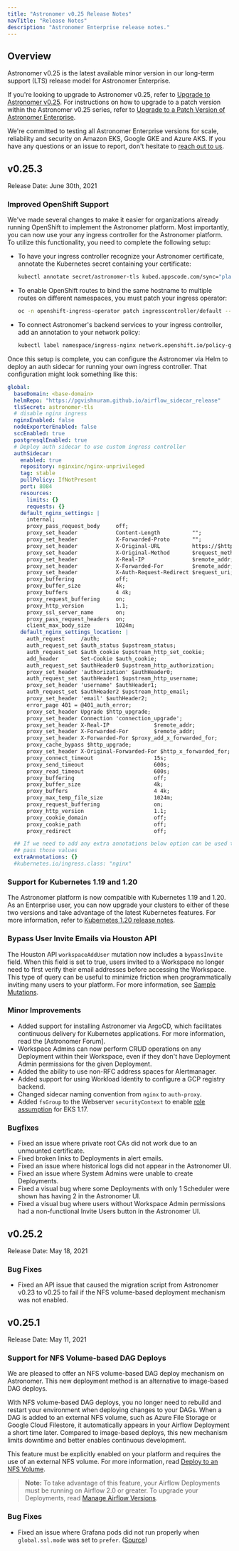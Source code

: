 ```yaml
---
title: "Astronomer v0.25 Release Notes"
navTitle: "Release Notes"
description: "Astronomer Enterprise release notes."
---
```


## Overview

Astronomer v0.25 is the latest available minor version in our long-term support (LTS) release model for Astronomer Enterprise.

If you're looking to upgrade to Astronomer v0.25, refer to [Upgrade to Astronomer v0.25](/docs/enterprise/v0.25/manage-astronomer/upgrade-to-0-25/). For instructions on how to upgrade to a patch version within the Astronomer v0.25 series, refer to [Upgrade to a Patch Version of Astronomer Enterprise](/docs/enterprise/v0.25/manage-astronomer/upgrade-astronomer-patch/).

We're committed to testing all Astronomer Enterprise versions for scale, reliability and security on Amazon EKS, Google GKE and Azure AKS. If you have any questions or an issue to report, don't hesitate to [reach out to us](https://support.astronomer.io).

## v0.25.3

Release Date: June 30th, 2021

### Improved OpenShift Support

We've made several changes to make it easier for organizations already running OpenShift to implement the Astronomer platform. Most importantly, you can now use your any ingress controller for the Astronomer platform. To utilize this functionality, you need to complete the following setup:

- To have your ingress controller recognize your Astronomer certificate, annotate the Kubernetes secret containing your certificate:

    ```sh
    kubectl annotate secret/astronomer-tls kubed.appscode.com/sync="platform-release=astronomer"
    ```

- To enable OpenShift routes to bind the same hostname to multiple routes on different namespaces, you must patch your ingress operator:

    ```sh
    oc -n openshift-ingress-operator patch ingresscontroller/default --patch '{"spec":{"routeAdmission":{"namespaceOwnership":"InterNamespaceAllowed"}}}' --type=merge
    ```

- To connect Astronomer's backend services to your ingress controller, add an annotation to your network policy:

    ```sh
    kubectl label namespace/ingress-nginx network.openshift.io/policy-group=ingress
    ```

Once this setup is complete, you can configure the Astronomer via Helm to deploy an auth sidecar for running your own ingress controller. That configuration might look something like this:

```yaml
global:
  baseDomain: <base-domain>
  helmRepo: "https://pgvishnuram.github.io/airflow_sidecar_release"
  tlsSecret: astronomer-tls
  # disable nginx ingress
  nginxEnabled: false
  nodeExporterEnabled: false
  sccEnabled: true
  postgresqlEnabled: true
  # Deploy auth sidecar to use custom ingress controller
  authSidecar:
    enabled: true
    repository: nginxinc/nginx-unprivileged
    tag: stable
    pullPolicy: IfNotPresent
    port: 8084
    resources:
      limits: {}
      requests: {}
    default_nginx_settings: |
      internal;
      proxy_pass_request_body     off;
      proxy_set_header            Content-Length          "";
      proxy_set_header            X-Forwarded-Proto       "";
      proxy_set_header            X-Original-URL          https://$http_host$request_uri;
      proxy_set_header            X-Original-Method       $request_method;
      proxy_set_header            X-Real-IP               $remote_addr;
      proxy_set_header            X-Forwarded-For         $remote_addr;
      proxy_set_header            X-Auth-Request-Redirect $request_uri;
      proxy_buffering             off;
      proxy_buffer_size           4k;
      proxy_buffers               4 4k;
      proxy_request_buffering     on;
      proxy_http_version          1.1;
      proxy_ssl_server_name       on;
      proxy_pass_request_headers  on;
      client_max_body_size        1024m;
    default_nginx_settings_location: |
      auth_request     /auth;
      auth_request_set $auth_status $upstream_status;
      auth_request_set $auth_cookie $upstream_http_set_cookie;
      add_header       Set-Cookie $auth_cookie;
      auth_request_set $authHeader0 $upstream_http_authorization;
      proxy_set_header 'authorization' $authHeader0;
      auth_request_set $authHeader1 $upstream_http_username;
      proxy_set_header 'username' $authHeader1;
      auth_request_set $authHeader2 $upstream_http_email;
      proxy_set_header 'email' $authHeader2;
      error_page 401 = @401_auth_error;
      proxy_set_header Upgrade $http_upgrade;
      proxy_set_header Connection 'connection_upgrade';
      proxy_set_header X-Real-IP              $remote_addr;
      proxy_set_header X-Forwarded-For        $remote_addr;
      proxy_set_header X-Forwarded-For $proxy_add_x_forwarded_for;
      proxy_cache_bypass $http_upgrade;
      proxy_set_header X-Original-Forwarded-For $http_x_forwarded_for;
      proxy_connect_timeout                   15s;
      proxy_send_timeout                      600s;
      proxy_read_timeout                      600s;
      proxy_buffering                         off;
      proxy_buffer_size                       4k;
      proxy_buffers                           4 4k;
      proxy_max_temp_file_size                1024m;
      proxy_request_buffering                 on;
      proxy_http_version                      1.1;
      proxy_cookie_domain                     off;
      proxy_cookie_path                       off;
      proxy_redirect                          off;

  ## If we need to add any extra annotations below option can be used to
  ## pass those values
  extraAnnotations: {}
  #kubernetes.io/ingress.class: "nginx"
```

### Support for Kubernetes 1.19 and 1.20

The Astronomer platform is now compatible with Kubernetes 1.19 and 1.20. As an Enterprise user, you can now upgrade your clusters to either of these two versions and take advantage of the latest Kubernetes features. For more information, refer to [Kubernetes 1.20 release notes](https://kubernetes.io/blog/2020/12/08/kubernetes-1-20-release-announcement/).

### Bypass User Invite Emails via Houston API

The Houston API `workspaceAddUser` mutation now includes a `bypassInvite` field. When this field is set to true, users invited to a Workspace no longer need to first verify their email addresses before accessing the Workspace. This type of query can be useful to minimize friction when programmatically inviting many users to your platform. For more information, see [Sample Mutations](/docs/enterprise/v0.25/manage-astronomer/houston-api#sample-mutations).

### Minor Improvements

- Added support for installing Astronomer via ArgoCD, which facilitates continuous delivery for Kubernetes applications. For more information, read the [Astronomer Forum].
- Workspace Admins can now perform CRUD operations on any Deployment within their Workspace, even if they don't have Deployment Admin permissions for the given Deployment.
- Added the ability to use non-RFC address spaces for Alertmanager.
- Added support for using Workload Identity to configure a GCP registry backend.
- Changed sidecar naming convention from `nginx` to `auth-proxy`.
- Added `fsGroup` to the Webserver `securityContext` to enable [role assumption](https://docs.aws.amazon.com/eks/latest/userguide/security_iam_service-with-iam.html) for EKS 1.17.

### Bugfixes

- Fixed an issue where private root CAs did not work due to an unmounted certificate.
- Fixed broken links to Deployments in alert emails.
- Fixed an issue where historical logs did not appear in the Astronomer UI.
- Fixed an issue where System Admins were unable to create Deployments.
- Fixed a visual bug where some Deployments with only 1 Scheduler were shown has having 2 in the Astronomer UI.
- Fixed a visual bug where users without Workspace Admin permissions had a non-functional Invite Users button in the Astronomer UI.

## v0.25.2

Release Date: May 18, 2021

### Bug Fixes

- Fixed an API issue that caused the migration script from Astronomer v0.23 to v0.25 to fail if the NFS volume-based deployment mechanism was not enabled.

## v0.25.1

Release Date: May 11, 2021

### Support for NFS Volume-based DAG Deploys

We are pleased to offer an NFS volume-based DAG deploy mechanism on Astronomer. This new deployment method is an alternative to image-based DAG deploys.

With NFS volume-based DAG deploys, you no longer need to rebuild and restart your environment when deploying changes to your DAGs. When a DAG is added to an external NFS volume, such as Azure File Storage or Google Cloud Filestore, it automatically appears in your Airflow Deployment a short time later. Compared to image-based deploys, this new mechanism limits downtime and better enables continuous development.

This feature must be explicitly enabled on your platform and requires the use of an external NFS volume. For more information, read [Deploy to an NFS Volume](/docs/enterprise/v0.25/deploy/deploy-nfs).

> **Note:** To take advantage of this feature, your Airflow Deployments must be running on Airflow 2.0 or greater. To upgrade your Deployments, read [Manage Airflow Versions](docs/enterprise/v0.25/customize-airflow/manage-airflow-versions).

### Bug Fixes

- Fixed an issue where Grafana pods did not run properly when `global.ssl.mode` was set to `prefer`. ([Source](https://github.com/astronomer/astronomer/pull/1082))
